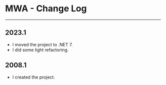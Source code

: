 # MWA - Change Log
---

## 2023.1

* I moved the project to .NET 7.
* I did some light refactoring.

## 2008.1

* I created the project.

